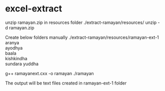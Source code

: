 # excel-extract

unzip ramayan.zip in resources folder ./extract-ramayan/resources/
unzip -d ramayan.zip

Create below folders manually ./extract-ramayan/resources/ramayan-ext-1
aranya  
ayodhya  
baala  
kishkindha  
sundara 
yuddha

g++ ramayanext.cxx -o ramayan
./ramayan

The output will be text files created in ramayan-ext-1 folder
